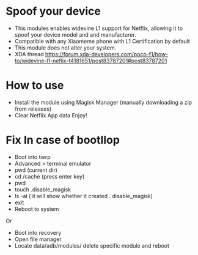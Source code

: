 # Spoof your device
* This modules enables widevine L1 support for Netflix, allowing it to spoof your device model and and manufacturer.
* Compatible with any Xiaomeme phone with L1 Certification by default
* This module does not alter your system.
* XDA thread https://forum.xda-developers.com/poco-f1/how-to/widevine-l1-neflix-t4181651/post83787201#post83787201

# How to use 

* Install the module using Magisk Manager (manually downloading a zip from releases)
* Clear Netflix App data 
  Enjoy!

# Fix In case of bootllop

* Boot into twrp 
* Advanced > terminal emulator
* pwd (current dir)
* cd /cache (press enter key)
* pwd
* touch .disable_magisk
* ls -al ( it will show whether it created . disable_magisk)
* exit
* Reboot to system

Or 

* Boot into recovery
* Open file manager
* Locate data/adb/modules/ delete specific module and reboot
